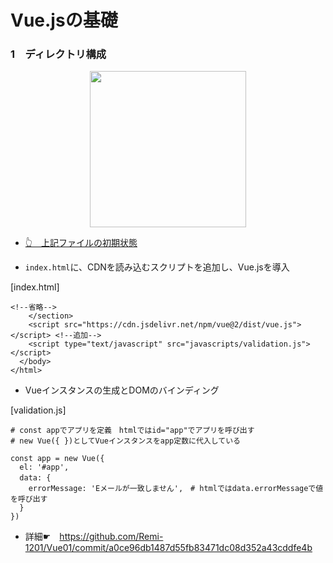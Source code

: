 # Vue.jsの基礎

### 1　ディレクトリ構成

<div align="center"><img src="https://user-images.githubusercontent.com/97021497/203207027-0614b1ef-7ce1-4101-8387-fd93edaa99a9.png" width="250"></div>

- [👆　上記ファイルの初期状態](https://github.com/Remi-1201/Vue01/commit/a0ce96db1487d55fb83471dc08d352a43cddfe4b#diff-6cdd3ca3c244a9d5f7437e8810d2bbd2cf91393e6e64d289c896d8bc7d2fc6cd "first commit")

- `index.html`に、CDNを読み込むスクリプトを追加し、Vue.jsを導入

[index.html]
```
<!--省略-->
    </section>
    <script src="https://cdn.jsdelivr.net/npm/vue@2/dist/vue.js"></script> <!--追加-->
    <script type="text/javascript" src="javascripts/validation.js"></script>
  </body>
</html>
```

- Vueインスタンスの生成とDOMのバインディング

[validation.js]

```
# const appでアプリを定義　htmlではid="app"でアプリを呼び出す
# new Vue({ })としてVueインスタンスをapp定数に代入している

const app = new Vue({
  el: '#app',
  data: {  　
    errorMessage: 'Eメールが一致しません',　# htmlではdata.errorMessageで値を呼び出す
  }
})
```

- 詳細☛　https://github.com/Remi-1201/Vue01/commit/a0ce96db1487d55fb83471dc08d352a43cddfe4b

